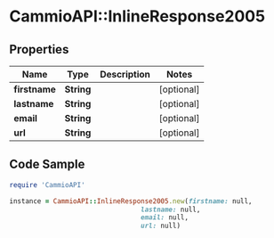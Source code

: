 # CammioAPI::InlineResponse2005

## Properties

Name | Type | Description | Notes
------------ | ------------- | ------------- | -------------
**firstname** | **String** |  | [optional] 
**lastname** | **String** |  | [optional] 
**email** | **String** |  | [optional] 
**url** | **String** |  | [optional] 

## Code Sample

```ruby
require 'CammioAPI'

instance = CammioAPI::InlineResponse2005.new(firstname: null,
                                 lastname: null,
                                 email: null,
                                 url: null)
```


